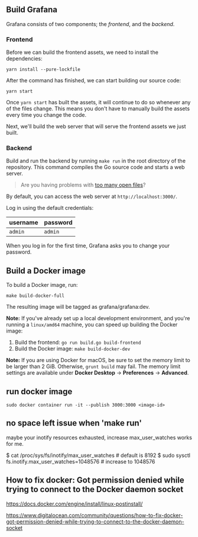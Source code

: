 ## Build Grafana

Grafana consists of two components; the _frontend_, and the _backend_.

### Frontend

Before we can build the frontend assets, we need to install the dependencies:

```
yarn install --pure-lockfile
```

After the command has finished, we can start building our source code:

```
yarn start
```

Once `yarn start` has built the assets, it will continue to do so whenever any of the files change. This means you don't have to manually build the assets every time you change the code.

Next, we'll build the web server that will serve the frontend assets we just built.

### Backend

Build and run the backend by running `make run` in the root directory of the repository. This command compiles the Go source code and starts a web server.

> Are you having problems with [too many open files](#troubleshooting)?

By default, you can access the web server at `http://localhost:3000/`.

Log in using the default credentials:

| username | password |
| -------- | -------- |
| `admin`  | `admin`  |

When you log in for the first time, Grafana asks you to change your password.

## Build a Docker image

To build a Docker image, run:

```
make build-docker-full
```

The resulting image will be tagged as grafana/grafana:dev.

**Note:** If you've already set up a local development environment, and you're running a `linux/amd64` machine, you can speed up building the Docker image:

1. Build the frontend: `go run build.go build-frontend`
1. Build the Docker image: `make build-docker-dev`

**Note:** If you are using Docker for macOS, be sure to set the memory limit to be larger than 2 GiB. Otherwise, `grunt build` may fail. The memory limit settings are available under **Docker Desktop** -> **Preferences** -> **Advanced**.


## run docker image

    sudo docker container run -it --publish 3000:3000 <image-id>


## no space left issue when 'make run'

maybe your inotify resources exhausted, increase max_user_watches works for me.

$ cat /proc/sys/fs/inotify/max_user_watches # default is 8192 $ sudo sysctl fs.inotify.max_user_watches=1048576 # increase to 1048576

## How to fix docker: Got permission denied while trying to connect to the Docker daemon socket

https://docs.docker.com/engine/install/linux-postinstall/

https://www.digitalocean.com/community/questions/how-to-fix-docker-got-permission-denied-while-trying-to-connect-to-the-docker-daemon-socket